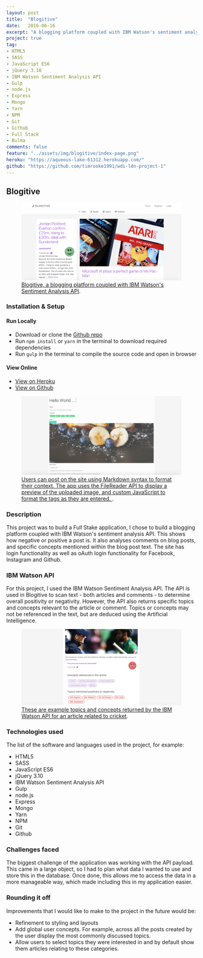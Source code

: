 ```yaml
---
layout: post
title:  "Blogitive"
date:   2016-06-16
excerpt: "A blogging platform coupled with IBM Watson's sentiment analysis API, which shows how negative or positive a post is"
project: true
tag:
- HTML5
- SASS
- JavaScript ES6
- jQuery 3.10
- IBM Watson Sentiment Analysis API
- Gulp
- node.js
- Express
- Mongo
- Yarn
- NPM
- Git
- Github
- Full Stack
- Bulma
comments: false
feature: "../assets/img/blogitive/index-page.png"
heroku: "https://aqueous-lake-61312.herokuapp.com/"
github: "https://github.com/timrooke1991/wdi-ldn-project-1"
---
```


## Blogitive

<figure>
	<a href="https://aqueous-lake-61312.herokuapp.com/"><img src="/assets/img/blogitive/index-page.png"></a>
	<figcaption><a href="https://aqueous-lake-61312.herokuapp.com/" title="Blogitive, a blogging platform coupled with IBM Watson's Sentiment Analysis API">Blogitive, a blogging platform coupled with IBM Watson's Sentiment Analysis API</a>.</figcaption>
</figure>

### [](https://github.com/timrooke1991/wdi-ldn-project-1#setup)Installation & Setup

#### Run Locally

- Download or clone the [Github repo](https://github.com/timrooke1991/wdi-ldn-project-1)
- Run `npm install` or `yarn` in the terminal to download required dependencies
- Run `gulp` in the terminal to compile the source code and open in browser

#### View Online

- [View on Heroku](https://aqueous-lake-61312.herokuapp.com/)
- [View on Github](https://github.com/timrooke1991/wdi-ldn-project-1)

<figure>
	<a href="https://aqueous-lake-61312.herokuapp.com/">
    <img src="/assets/img/blogitive/new-post.png">
  </a>
	<figcaption>
    <a href="https://aqueous-lake-61312.herokuapp.com/" title="Users can post on the site using Markdown syntax to format their context">
      Users can post on the site using Markdown syntax to format their context. The app uses the FileReader API to display a preview of the uploaded image, and custom JavaScript to format the tags as they are entered.
    </a>.
  </figcaption>
</figure>

### [](https://github.com/timrooke1991/wdi-ldn-project-1#description)Description

This project was to build a Full Stake application, I chose to build a blogging platform coupled with IBM Watson's sentiment analysis API. This shows how negative or positive a post is. It also analyses comments on blog posts, and specific concepts mentioned within the blog post text. The site has login functionality as well as oAuth login functionality for Facebook, Instagram and Github.

### [](https://github.com/timrooke1991/wdi-ldn-project-1#ibm-watson-api)IBM Watson API

For this project, I used the IBM Watson Sentiment Analysis API. The API is used in Blogitive to scan text - both articles and comments - to determine overall positivity or negativity. However, the API also returns specific topics and concepts relevant to the article or comment. Topics or concepts may not be referenced in the text, but are deduced using the Artificial Intelligence.

<figure>
	<a href="https://aqueous-lake-61312.herokuapp.com/"><img src="/assets/img/blogitive/concepts-and-topics.png"></a>
	<figcaption><a href="https://aqueous-lake-61312.herokuapp.com/" title="These are example topics and concepts returned by the IBM Watson API for an article related to cricket">These are example topics and concepts returned by the IBM Watson API for an article related to cricket</a>.</figcaption>
</figure>

### [](https://github.com/timrooke1991/wdi-ldn-project-1#technologies-used)Technologies used

The list of the software and languages used in the project, for example:

- HTML5
- SASS
- JavaScript ES6
- jQuery 3.10
- IBM Watson Sentiment Analysis API
- Gulp
- node.js
- Express
- Mongo
- Yarn
- NPM
- Git
- Github

### [](https://github.com/timrooke1991/wdi-ldn-project-1#challenges-faced)Challenges faced

The biggest challenge of the application was working with the API payload. This came in a large object, so I had to plan what data I wanted to use and store this in the database. Once done, this allows me to access the data in a more manageable way, which made including this in my application easier.

### [](https://github.com/timrooke1991/wdi-ldn-project-1#rounding-it-off)Rounding it off

Improvements that I would like to make to the project in the future would be:

- Refinement to styling and layouts
- Add global user concepts. For example, across all the posts created by the user display the most commonly discussed topics.
- Allow users to select topics they were interested in and by default show them articles relating to these categories.
